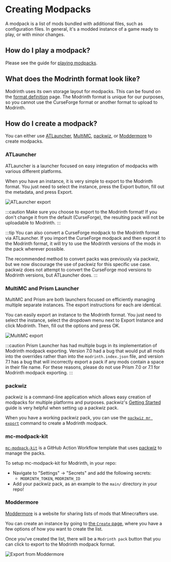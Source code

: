 # Creating Modpacks

A modpack is a list of mods bundled with additional files, such as configuration files. In general, it's a modded instance of a game ready to play, or with minor changes.

## How do I play a modpack?

Please see the guide for [playing modpacks](playing_modpacks.md).

## What does the Modrinth format look like?

Modrinth uses its own storage layout for modpacks. This can be found on the [format definition](format_definition.md) page. The Modrinth format is unique for our purposes, so you cannot use the CurseForge format or another format to upload to Modrinth.

## How do I create a modpack?

You can either use [ATLauncher](https://atlauncher.com), [MultiMC](https://multimc.org), [packwiz](https://github.com/packwiz/packwiz), or [Moddermore](https://moddermore.net) to create modpacks.

### ATLauncher

ATLauncher is a launcher focused on easy integration of modpacks with various different platforms.

When you have an instance, it is very simple to export to the Modrinth format. You just need to select the instance, press the Export button, fill out the metadata, and press Export.

![ATLauncher export](../../static/img/tutorial/atlauncherExport.png)

:::caution
Make sure you choose to export to the Modrinth format! If you don't change it from the default (CurseForge), the resulting pack will not be uploadable to Modrinth.
:::

:::tip
You can also convert a CurseForge modpack to the Modrinth format via ATLauncher. If you import the CurseForge modpack and then export it to the Modrinth format, it will try to use the Modrinth versions of the mods in the pack wherever possible.

The recommended method to convert packs was previously via packwiz, but we now discourage the use of packwiz for this specific use case. packwiz does not attempt to convert the CurseForge mod versions to Modrinth versions, but ATLauncher does.
:::

### MultiMC and Prism Launcher

MultiMC and Prism are both launchers focused on efficiently managing multiple separate instances. The export instructions for each are identical.

You can easily export an instance to the Modrinth format. You just need to select the instance, select the dropdown menu next to Export Instance and click Modrinth. Then, fill out the options and press OK.

![MultiMC export](../../static/img/tutorial/multimcExport.png)

:::caution
Prism Launcher has had multiple bugs in its implementation of Modrinth modpack exporting. Version 7.0 had a bug that would put all mods into the overrides rather than into the `modrinth.index.json` file, and version 7.1 has a bug that will incorrectly export a pack if any mods contain a space in their file name. For these reasons, please do not use Prism 7.0 or 7.1 for Modrinth modpack exporting.
:::

### packwiz

packwiz is a command-line application which allows easy creation of modpacks for multiple platforms and purposes. packwiz's [Getting Started](https://packwiz.infra.link/tutorials/creating/getting-started/) guide is very helpful when setting up a packwiz pack.

When you have a working packwiz pack, you can use the [`packwiz mr export`] command to create a Modrinth modpack.

[`packwiz mr export`]: https://packwiz.infra.link/reference/commands/packwiz_modrinth_export/

### mc-modpack-kit

[`mc-modpack-kit`](https://github.com/jh-devv/mc-modpack-kit) is a GitHub Action Workflow template that uses [packwiz](https://packwiz.infra.link) to manage the packs.

To setup mc-modpack-kit for Modrinth, in your repo:
- Navigate to "Settings" -> "Secrets" and add the following secrets:
  - `MODRINTH_TOKEN`, `MODRINTH_ID`
- Add your packwiz pack, as an example to the `main/` directory in your repo!

### Moddermore

[Moddermore](https://moddermore.net) is a website for sharing lists of mods that Minecrafters use.

You can create an instance by going to [the `Create` page](https://moddermore.net/new), where you have a few options of how you want to create the list.

Once you've created the list, there will be a `Modrinth pack` button that you can click to export to the Modrinth modpack format.

![Export from Moddermore](../../static/img/tutorial/moddermore.png)
